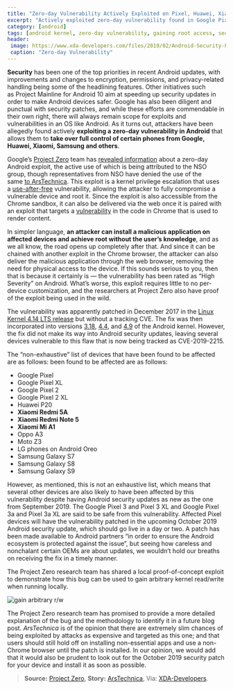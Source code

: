 ```yaml
---
title: "Zero-day Vulnerability Actively Exploited on Pixel, Huawei, Xiaomi, Samsung and others"
excerpt: "Actively exploited zero-day vulnerability found in Google Pixel, Huawei, Xiaomi, Samsung, and other devices wich used to gain arbitrary read/write to take over full control."
category: [android]
tags: [android kernel, zero-day vulnerability, gaining root access, security updates]
header:
 image: https://www.xda-developers.com/files/2019/02/Android-Security-Feature-Image-Blue.png
 caption: "Zero-day Vulnerability"
---
```

**Security** has been one of the top priorities in recent Android updates, with improvements and changes to encryption, permissions, and privacy-related handling being some of the headlining features. Other initiatives such as Project Mainline for Android 10 aim at speeding up security updates in order to make Android devices safer. Google has also been diligent and punctual with security patches, and while these efforts are commendable in their own right, there will always remain scope for exploits and vulnerabilities in an OS like Android. As it turns out, attackers have been allegedly found actively **exploiting a zero-day vulnerability in Android** that allows them to **take over full control of certain phones from Google, Huawei, Xiaomi, Samsung and others**.

Google’s [Project Zero](https://googleprojectzero.blogspot.com/) team has [revealed information](https://bugs.chromium.org/p/project-zero/issues/detail?id=1942#c7) about a zero-day Android exploit, the active use of which is being attributed to the NSO group, though representatives from NSO have denied the use of the same [to ArsTechnica](https://arstechnica.com/information-technology/2019/10/attackers-exploit-0day-vulnerability-that-gives-full-control-of-android-phones/). This exploit is a kernel privilege escalation that uses a [use-after-free](https://www.webopedia.com/TERM/U/use-after-free.html) vulnerability, allowing the attacker to fully compromise a vulnerable device and root it. Since the exploit is also accessible from the Chrome sandbox, it can also be delivered via the web once it is paired with an exploit that targets a [vulnerability]() in the code in Chrome that is used to render content.

In simpler language, **an attacker can install a malicious application on affected devices and achieve root without the user’s knowledge**, and as we all know, the road opens up completely after that. And since it can be chained with another exploit in the Chrome browser, the attacker can also deliver the malicious application through the web browser, removing the need for physical access to the device. If this sounds serious to you, then that is because it certainly is — the vulnerability has been rated as “High Severity” on Android. What’s worse, this exploit requires little to no per-device customization, and the researchers at Project Zero also have proof of the exploit being used in the wild.

The vulnerability was apparently patched in December 2017 in the [Linux Kernel 4.14 LTS release](https://git.kernel.org/pub/scm/linux/kernel/git/stable/linux.git/commit/drivers/android/binder.c?h=linux-4.14.y&id=7a3cee43e935b9d526ad07f20bf005ba7e74d05b) but without a tracking CVE. The fix was then incorporated into versions [3.18](https://android-review.googlesource.com/c/kernel/common/+/609966), [4.4](https://android-review.googlesource.com/c/kernel/common/+/573742/), and [4.9](https://android-review.googlesource.com/c/kernel/common/+/609868/) of the Android kernel. However, the fix did not make its way into Android security updates, leaving several devices vulnerable to this flaw that is now being tracked as CVE-2019-2215.

The “non-exhaustive” list of devices that have been found to be affected are as follows:
been found to be affected are as follows:

- Google Pixel
- Google Pixel XL
- Google Pixel 2
- Google Pixel 2 XL
- Huawei P20
- **Xiaomi Redmi 5A**
- **Xiaomi Redmi Note 5**
- **Xiaomi Mi A1**
- Oppo A3
- Moto Z3
- LG phones on Android Oreo
- Samsung Galaxy S7
- Samsung Galaxy S8
- Samsung Galaxy S9

However, as mentioned, this is not an exhaustive list, which means that several other devices are also likely to have been affected by this vulnerability despite having Android security updates as new as the one from September 2019. The Google Pixel 3 and Pixel 3 XL and Google Pixel 3a and Pixel 3a XL are said to be safe from this vulnerability. Affected Pixel devices will have the vulnerability patched in the upcoming October 2019 Android security update, which should go live in a day or two. A patch has been made available to Android partners “in order to ensure the Android ecosystem is protected against the issue”, but seeing how careless and nonchalant certain OEMs are about updates, we wouldn’t hold our breaths on receiving the fix in a timely manner.

The Project Zero research team has shared a local proof-of-concept exploit to demonstrate how this bug can be used to gain arbitrary kernel read/write when running locally.

![gain arbitrary r/w](https://www.xda-developers.com/files/2019/10/success.jpg)

The Project Zero research team has promised to provide a more detailed explanation of the bug and the methodology to identify it in a future blog post. _ArsTechnica_ is of the opinion that there are extremely slim chances of being exploited by attacks as expensive and targeted as this one; and that users should still hold off on installing non-essential apps and use a non-Chrome browser until the patch is installed. In our opinion, we would add that it would also be prudent to look out for the October 2019 security patch for your device and install it as soon as possible.

> **Source:** [Project Zero](https://bugs.chromium.org/p/project-zero/issues/detail?id=1942#c7), **Story:** [ArsTechnica](https://arstechnica.com/information-technology/2019/10/attackers-exploit-0day-vulnerability-that-gives-full-control-of-android-phones/), Via: [XDA-Developers](https://www.xda-developers.com/zero-day-security-vulnerability-active-exploit-google-pixel-huawei-xiaomi-samsung-others/).

